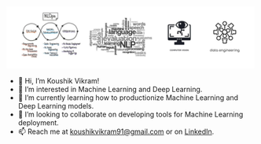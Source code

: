 ![](github-banner.jpg)

- 👋 Hi, I’m Koushik Vikram!
- 👀 I’m interested in Machine Learning and Deep Learning.
- 🌱 I’m currently learning how to productionize Machine Learning and Deep Learning models.
- 💞️ I’m looking to collaborate on developing tools for Machine Learning deployment.
- 📫 Reach me at koushikvikram91@gmail.com or on [LinkedIn](https://www.linkedin.com/in/koushikvikram/).

<!---
koushikvikram/koushikvikram is a ✨ special ✨ repository because its `README.md` (this file) appears on your GitHub profile.
You can click the Preview link to take a look at your changes.
--->
